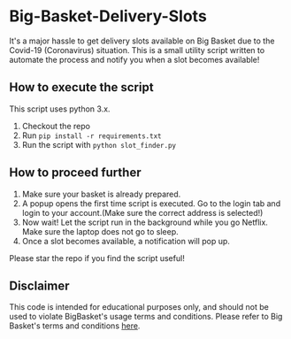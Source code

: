 # Big-Basket-Delivery-Slots
It's a major hassle to get delivery slots available on Big Basket due to the Covid-19 (Coronavirus) situation.
This is a small utility script written to automate the process and notify you when a slot becomes available! 

## How to execute the script
This script uses python 3.x.
1) Checkout the repo 
2) Run `pip install -r requirements.txt`
3) Run the script with `python slot_finder.py`

## How to proceed further
1) Make sure your basket is already prepared.
2) A popup opens the first time script is executed. Go to the login tab and login to your account.(Make sure the correct address is selected!)
3) Now wait! Let the script run in the background while you go Netflix. Make sure the laptop does not go to sleep.
4) Once a slot becomes available, a notification will pop up.

Please star the repo if you find the script useful!

## Disclaimer
This code is intended for educational purposes only, and should not be used to violate BigBasket's usage terms and conditions. Please refer to Big Basket's terms and conditions [here](https://www.bigbasket.com/terms-and-conditions/).
